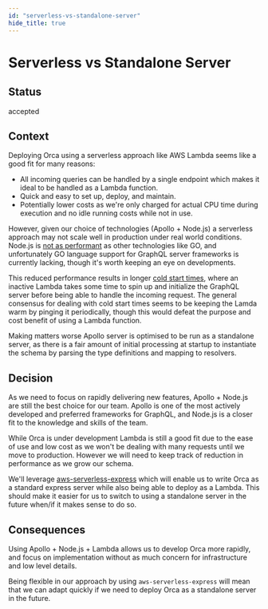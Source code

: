 ```yaml
---
id: "serverless-vs-standalone-server"
hide_title: true
---
```


# Serverless vs Standalone Server

## Status

accepted

## Context

Deploying Orca using a serverless approach like AWS Lambda seems like a good fit for many reasons:

* All incoming queries can be handled by a single endpoint which makes it ideal to be handled as a
  Lambda function.
* Quick and easy to set up, deploy, and maintain.
* Potentially lower costs as we're only charged for actual CPU time during execution and no idle
  running costs while not in use.

However, given our choice of technologies (Apollo + Node.js) a serverless approach may not scale
well in production under real world conditions. Node.js is
[not as performant](https://hackernoon.com/aws-lambda-go-vs-node-js-performance-benchmark-1c8898341982)
as other technologies like GO, and unfortunately GO language support for GraphQL server frameworks
is currently lacking, though it's worth keeping an eye on developments.

This reduced performance results in longer
[cold start times](https://medium.com/@lakshmanLD/resolving-cold-start%EF%B8%8F-in-aws-lambda-804512ca9b61),
where an inactive Lambda takes some time to spin up and initialize the GraphQL server before being
able to handle the incoming request. The general consensus for dealing with cold start times seems
to be keeping the Lamda warm by pinging it periodically, though this would defeat the purpose and
cost benefit of using a Lambda function.

Making matters worse Apollo server is optimised to be run as a standalone server, as there is a fair
amount of initial processing at startup to instantiate the schema by parsing the type definitions
and mapping to resolvers.

## Decision

As we need to focus on rapidly delivering new features, Apollo + Node.js are still the best choice
for our team. Apollo is one of the most actively developed and preferred frameworks for GraphQL, and
Node.js is a closer fit to the knowledge and skills of the team.

While Orca is under development Lambda is still a good fit due to the ease of use and low cost as we
won't be dealing with many requests until we move to production. However we will need to keep track
of reduction in performance as we grow our schema.

We'll leverage [aws-serverless-express](https://github.com/awslabs/aws-serverless-express) which
will enable us to write Orca as a standard express server while also being able to deploy as a
Lambda. This should make it easier for us to switch to using a standalone server in the future
when/if it makes sense to do so.

## Consequences

Using Apollo + Node.js + Lambda allows us to develop Orca more rapidly, and focus on implementation
without as much concern for infrastructure and low level details.

Being flexible in our approach by using `aws-serverless-express` will mean that we can adapt quickly
if we need to deploy Orca as a standalone server in the future.
